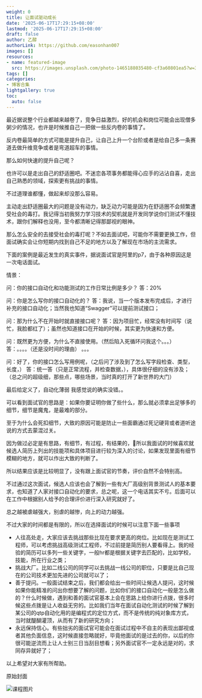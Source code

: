 ```yaml
---
weight: 0
title: 让面试驱动成长
date: '2025-06-17T17:29:15+08:00'
lastmod: '2025-06-17T17:29:15+08:00'
draft: false
author: 乙醇
authorLink: https://github.com/easonhan007
images: []
resources:
- name: featured-image
  src: https://images.unsplash.com/photo-1465188035480-cf3a60801ea5?w=300
tags: []
categories:
- 博客合集
lightgallery: true
toc:
  auto: false
---
```




最近据说整个行业都越来越卷了，竞争日益激烈，好的机会和岗位可能会出现僧多粥少的情况，也许是时候推自己一把做一些反内卷的事情了。

反内卷最简单的方式可能是提升自己，让自己上升一个台阶或者是给自己多一条赛道去做升维竞争或者是弯道超车的事情。

那么如何快速的提升自己呢？

也许可以是走出自己的舒适圈吧。不迷恋各项事务都能得心应手的沾沾自喜，走出自己熟悉的领域，探索更有挑战的事情。

不过道理谁都懂，做起来却没那么容易。

主动走出舒适圈最大的问题是没有动力，缺乏动力可能是因为在舒适圈不会频繁遭受社会的毒打。我记得当初我努力学习技术的契机就是开发同学说你们测试不懂技术，跟你们解释也没用，至今都清晰记得那鄙视的眼神。

那么怎么安全的去接受社会的毒打呢？不如去面试吧，可能你不需要更换工作，但面试确实会让你短期内找到自己不足的地方以及了解现在市场的主流需求。

下面的案例是最近发生的真实事件，据说面试官是阿里的p7，由于各种原因这是一次电话面试。

情景：

问：你的接口自动化和功能测试的工作日常比例是多少？
答：20%

问：你是怎么写你的接口自动化的？
答：我说，当一个版本发布完成后，才进行补充的接口自动化；当然我也知道“Swagger”可以提前测试接口；

问：那为什么不在开始时就直接接口呢？
答：因为项目忙，经常没有时间写（说忙，我脸都红了）；虽然也知道接口在开始的时候，其实更为快速和方便。

问：既然更为方便，为什么不直接使用。（然后陷入死循环问我这个。。。）
答：。。。。（还是没时间的理由）
。。。

问：好了，你的接口怎么写用例呢，（之后问了涉及到了怎么写字段检查、类型，长度，）
答：统一答（只是正常流程，并检查数据，），具体很仔细的没有涉及；
（总之问的超级细，那些点，哪些场景，当时真的打开了新世界的大门）

最后给定义了，自动化薄弱
我感觉说的确实没错。。


可以看到面试官的思路是：如果你要证明你做了些什么，那么就必须拿出足够多的细节，细节是魔鬼，是最难的部分。

至于为什么会死扣细节，大致的原因可能是防止一些面霸通过死记硬背或者道听途说的方式去蒙混过关。

因为做过必定是有思路，有细节，有过程，有结果的，所以我面试的时候喜欢就候选人简历上列出的技能项和具体项目进行较为深入的讨论，如果发现里面有细节模糊的地方，就可以作出大致的判断了。

所以结果应该是比较明显了，没有跟上面试官的节奏，评价自然不会特别高。

不过通过这次面试，候选人应该也会了解到一些有大厂高级别背景测试人的基本要求，也知道了人家对接口自动化的要求，总之呢，这一个电话其实不亏。后面可以在工作中根据别人给予的合理评价进行深入研究就好了。

总之越被虐越强大，别虐的越惨，向上的动力越强。

不过大家的时间都是有限的，所以在选择面试的时候可以注意下面一些事项

* 人往高处走，大家应该去挑战那些比现在要求更高的岗位。比如现在是测试工程师，可以考虑挑战高级测试工程师，不过前提是简历别人要看得上。我的经验的简历可以多列一些关键字，一般hr都是根据关键字去匹配的，比如学校，技能，所在行业之类；
* 挑战大厂。比如二线公司的同学可以去挑战一线公司的职位，只要是比自己现在的公司技术更加先进的公司就可以了；
* 善于提问。一般面试结束之后，我们都会给出一些时间让候选人提问，这时候如果你能精准的问出你想要了解的问题，比如你们的接口自动化一般是怎么做的？什么时候做，遇到和善的面试官基本上会在思路上给你进行点拨，很多时候这些点拨是让人收益无穷的。比如我们当年在面试自动化测试的时候了解到某公司的qtp自动化用的是编程式的定位方式，而不是传统的纯对象库方式，当时就醍醐灌顶，从而有了新的研究方向；
* 永远保持信心。有些拙劣的面试官可能会在面试过程中不自主的表现出鄙视或者其他负面信息，这时候直接忽略就好，毕竟他面试的是过去的你，以后的你很可能逆流而上让人士别三日当刮目想看；另外面试官不一定永远是对的，求同存异就好了；

以上希望对大家有所帮助。



原始封面

![课程图片](https://images.unsplash.com/photo-1465188035480-cf3a60801ea5?w=300)

